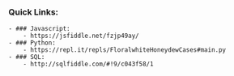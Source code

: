 ### Quick Links:
    - ### Javascript:
        - https://jsfiddle.net/fzjp49ay/
    - ### Python:
        - https://repl.it/repls/FloralwhiteHoneydewCases#main.py
    - ### SQL:
        - http://sqlfiddle.com/#!9/c043f58/1
